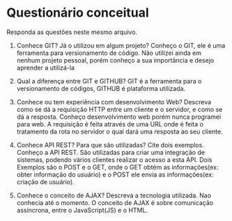 # Questionário conceitual

Responda as questões neste mesmo arquivo.

1. Conhece GIT? Já o utilizou em algum projeto?
    Conheço o GIT, ele é uma ferramenta para versionamento de código. Não utilizei ainda em nenhum projeto pessoal, porém conheço a sua importância e desejo aprender a utilizá-la

2. Qual a diferença entre GIT e GITHUB?
    GIT é a ferramenta para o versionamento de códigos, GITHUB é  plataforma utilizada.

3. Conhece ou tem experiência com desenvolvimento Web? Descreva como se dá a requisição HTTP entre um cliente e o servidor, e como se dá a resposta.
    Conheço desenvolvimento web porém nunca programei para web. A requisição é feita através de uma URL onde é feita o tratamento da rota no servidor o qual dará uma resposta ao seu cliente.

4. Conhece API REST? Para que são utilizadas? Cite dois exemplos.
    Conheço a API REST. São utilizadas para criar uma integração de sistemas, podendo vários clientes realizar o acesso a esta API. Dois Exemplos são o  POST e o GET, onde o GET obtém as informações(ex: obter informação do usuário) e o POST ele envia as informações(ex: criação de usuário).

5. Conhece o conceito de AJAX? Descreva a tecnologia utilizada.
    Nao conhecia até o momento. O conceito de AJAX é sobre comunicação assíncrona, entre o JavaScript(JS) e o HTML.
